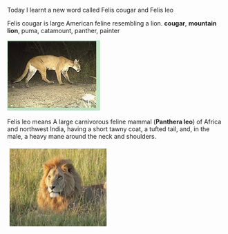 Today I learnt a new word called Felis cougar and Felis leo 





Felis cougar is  large American feline resembling a lion. **cougar**, **mountain lion**, puma, catamount, panther, painter

![image-20200723181314723](/images/image-20200723181314723.png)



Felis leo means  A large carnivorous feline mammal (**Panthera leo**) of Africa and northwest India, having a short tawny coat, a tufted tail, and, in the male, a heavy mane around the neck and shoulders.

![image-20200723181403248](/images/image-20200723181403248.png)
